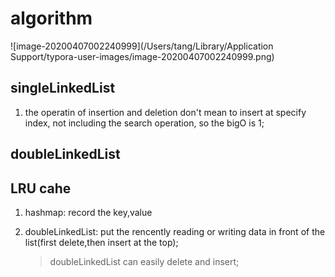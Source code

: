 # algorithm







![image-20200407002240999](/Users/tang/Library/Application Support/typora-user-images/image-20200407002240999.png)

## singleLinkedList

1. the operatin of  insertion and deletion don't mean to insert at specify index, not including the search operation, so the bigO is 1;





## doubleLinkedList



## LRU cahe

1. hashmap: record the key,value

2. doubleLinkedList: put the rencently reading or writing data in front of the list(first delete,then insert at the top);

   > doubleLinkedList can easily delete and insert; 



